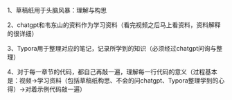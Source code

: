 1、草稿纸用于头脑风暴：理解与构思

2、chatgpt和韦东山的资料作为学习资料（看完视频之后马上看资料，资料解释的很详细）

3、Typora用于整理对应的笔记，记录所学到的知识（必须经过chatgpt问询与整理）

4、对于每一章节的代码，都自己再敲一遍，理解每一行代码的意义（过程基本是：视频->学习资料（包括草稿纸构思、不会的问chatgpt、Typora整理学到的心得）->对着示例代码敲一遍）



